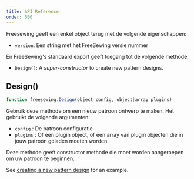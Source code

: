 ```yaml
---
title: API Reference
order: 500
---
```


Freesewing geeft een enkel object terug met de volgende eigenschappen:

 - `version`: Een string met het FreeSewing versie nummer

En FreeSewing's standaard export geeft toegang tot de volgende methode:

 - `Design()`: A *super-constructor* to create new pattern designs.

## Design()

```js
function freesewing.Design(object config, object|array plugins)
```

Gebruik deze methode om een nieuw patroon ontwerp te maken. Het gebruikt de volgende argumenten:

 - `config` : De patroon configuratie
 - `plugins` : Of een plugin object, of een array van plugin objecten die in jouw patroon geladen moeten worden.

<Tip>

Deze methode geeft constructor methode die moet worden aangeroepen om uw patroon 
te beginnen. 

See [creating a new pattern design](/concepts/new-design) for an example.

</Tip>

